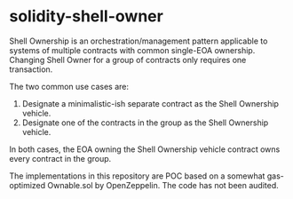 # solidity-shell-owner

Shell Ownership is an orchestration/management pattern applicable to systems of multiple contracts with common single-EOA ownership. Changing Shell Owner for a group of contracts only requires one transaction.

The two common use cases are:

1. Designate a minimalistic-ish separate contract as the Shell Ownership vehicle.
2. Designate one of the contracts in the group as the Shell Ownership vehicle.

In both cases, the EOA owning the Shell Ownership vehicle contract owns every contract in the group.

The implementations in this repository are POC based on a somewhat gas-optimized Ownable.sol by OpenZeppelin. 
The code has not been audited.
